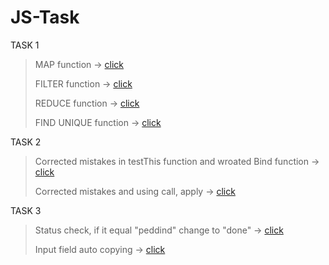 # JS-Task

TASK 1
> MAP function -> [click](https://jsbin.com/gizetebopa/1/edit?js,console)
>
> FILTER function -> [click](https://jsbin.com/layabanoxu/1/edit?js,console)
>
> REDUCE function -> [click](https://jsbin.com/wixotogasa/4/edit?js,console)
>
> FIND UNIQUE function -> [click](https://jsbin.com/votokuguwe/1/edit?js,console)

TASK 2
>
> Corrected mistakes in testThis function and wroated Bind function -> [click](https://jsbin.com/huviqosata/1/edit?js,console)
>
>Corrected mistakes and using call, apply -> [click](https://jsbin.com/bodogulazo/1/edit?js,console)

TASK 3
> Status check, if it equal "peddind" change to "done" -> [click](https://jsbin.com/casuhecula/1/edit?html,js,console,output)
>
> Input field auto copying -> [click](https://jsbin.com/casuhecula/3/edit?html,js,output)
